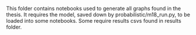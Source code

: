 This folder contains notebooks used to generate all graphs found in the thesis. It requires the model, saved down by probabilistic/m18_run.py, to be loaded into some notebooks. Some require results csvs found in results folder.
